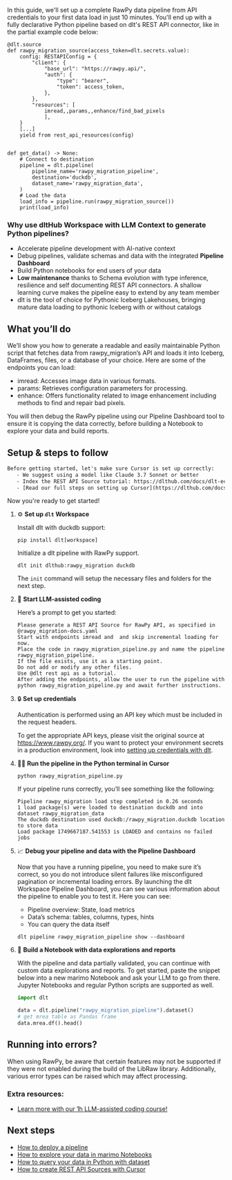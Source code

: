 In this guide, we'll set up a complete RawPy data pipeline from API credentials to your first data load in just 10 minutes. You'll end up with a fully declarative Python pipeline based on dlt's REST API connector, like in the partial example code below:

```python-outcome
@dlt.source
def rawpy_migration_source(access_token=dlt.secrets.value):
    config: RESTAPIConfig = {
        "client": {
            "base_url": "https://rawpy.api/",
            "auth": {
                "type": "bearer",
                "token": access_token,
            },
        },
        "resources": [
            imread,,params,,enhance/find_bad_pixels
            ],
    }
    [...]
    yield from rest_api_resources(config)


def get_data() -> None:
    # Connect to destination
    pipeline = dlt.pipeline(
        pipeline_name='rawpy_migration_pipeline',
        destination='duckdb',
        dataset_name='rawpy_migration_data', 
    )
    # Load the data
    load_info = pipeline.run(rawpy_migration_source())
    print(load_info) 
```

### Why use dltHub Workspace with LLM Context to generate Python pipelines?

- Accelerate pipeline development with AI-native context
- Debug pipelines, validate schemas and data with the integrated **Pipeline Dashboard**
- Build Python notebooks for end users of your data
- **Low maintenance** thanks to Schema evolution with type inference, resilience and self documenting REST API connectors. A shallow learning curve makes the pipeline easy to extend by any team member
- dlt is the tool of choice for Pythonic Iceberg Lakehouses, bringing mature data loading to pythonic Iceberg with or without catalogs

## What you’ll do

We’ll show you how to generate a readable and easily maintainable Python script that fetches data from rawpy_migration’s API and loads it into Iceberg, DataFrames, files, or a database of your choice. Here are some of the endpoints you can load:

- imread: Accesses image data in various formats.
- params: Retrieves configuration parameters for processing.
- enhance: Offers functionality related to image enhancement including methods to find and repair bad pixels.

You will then debug the RawPy pipeline using our Pipeline Dashboard tool to ensure it is copying the data correctly, before building a Notebook to explore your data and build reports.

## Setup & steps to follow

```default
Before getting started, let's make sure Cursor is set up correctly:
   - We suggest using a model like Claude 3.7 Sonnet or better
   - Index the REST API Source tutorial: https://dlthub.com/docs/dlt-ecosystem/verified-sources/rest_api/ and add it to context as **@dlt rest api**
   - [Read our full steps on setting up Cursor](https://dlthub.com/docs/dlt-ecosystem/llm-tooling/cursor-restapi#23-configuring-cursor-with-documentation)
```

Now you're ready to get started!

1. ⚙️ **Set up `dlt` Workspace**
    
    Install dlt with duckdb support:
    ```shell
    pip install dlt[workspace]
    ```

    Initialize a dlt pipeline with RawPy support.
    ```shell
    dlt init dlthub:rawpy_migration duckdb
    ```

    The `init` command will setup the necessary files and folders for the next step.
    
2. 🤠 **Start LLM-assisted coding**
    
    Here’s a prompt to get you started:
    
    ```prompt
    Please generate a REST API Source for RawPy API, as specified in @rawpy_migration-docs.yaml 
    Start with endpoints imread and  and skip incremental loading for now. 
    Place the code in rawpy_migration_pipeline.py and name the pipeline rawpy_migration_pipeline. 
    If the file exists, use it as a starting point. 
    Do not add or modify any other files. 
    Use @dlt rest api as a tutorial. 
    After adding the endpoints, allow the user to run the pipeline with python rawpy_migration_pipeline.py and await further instructions.
    ```

    
3. 🔒 **Set up credentials** 
    
    Authentication is performed using an API key which must be included in the request headers.
    
    To get the appropriate API keys, please visit the original source at https://www.rawpy.org/.
    If you want to protect your environment secrets in a production environment, look into [setting up credentials with dlt](https://dlthub.com/docs/walkthroughs/add_credentials).
    
4. 🏃‍♀️ **Run the pipeline in the Python terminal in Cursor**
    
    ```shell
    python rawpy_migration_pipeline.py
    ```
    
    If your pipeline runs correctly, you’ll see something like the following:
    
    ```shell
    Pipeline rawpy_migration load step completed in 0.26 seconds
    1 load package(s) were loaded to destination duckdb and into dataset rawpy_migration_data
    The duckdb destination used duckdb:/rawpy_migration.duckdb location to store data
    Load package 1749667187.541553 is LOADED and contains no failed jobs
    ```
    
5. 📈 **Debug your pipeline and data with the Pipeline Dashboard**

    Now that you have a running pipeline, you need to make sure it’s correct, so you do not introduce silent failures like misconfigured pagination or incremental loading errors. By launching the dlt Workspace Pipeline Dashboard, you can see various information about the pipeline to enable you to test it. Here you can see:
    - Pipeline overview: State, load metrics
    - Data’s schema: tables, columns, types, hints
    - You can query the data itself
    
    ```shell
    dlt pipeline rawpy_migration_pipeline show --dashboard
    ```
    
6. 🐍 **Build a Notebook with data explorations and reports**

    With the pipeline and data partially validated, you can continue with custom data explorations and reports. To get started, paste the snippet below into a new marimo Notebook and ask your LLM to go from there. Jupyter Notebooks and regular Python scripts are supported as well.

    
    ```python
    import dlt

   data = dlt.pipeline("rawpy_migration_pipeline").dataset()
   # get mrea table as Pandas frame
   data.mrea.df().head()
    ```

## Running into errors?

When using RawPy, be aware that certain features may not be supported if they were not enabled during the build of the LibRaw library. Additionally, various error types can be raised which may affect processing.

### Extra resources:

- [Learn more with our 1h LLM-assisted coding course!](https://www.youtube.com/watch?v=GGid70rnJuM)

## Next steps

- [How to deploy a pipeline](https://dlthub.com/docs/walkthroughs/deploy-a-pipeline)
- [How to explore your data in marimo Notebooks](https://dlthub.com/docs/general-usage/dataset-access/marimo)
- [How to query your data in Python with dataset](https://dlthub.com/docs/general-usage/dataset-access/dataset)
- [How to create REST API Sources with Cursor](https://dlthub.com/docs/dlt-ecosystem/llm-tooling/cursor-restapi)